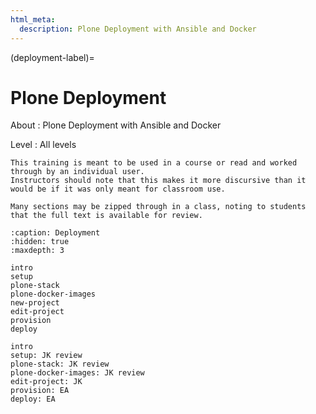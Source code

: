 ```yaml
---
html_meta:
  description: Plone Deployment with Ansible and Docker
---
```


(deployment-label)=

# Plone Deployment

About
: Plone Deployment with Ansible and Docker

Level
: All levels

```{note}
This training is meant to be used in a course or read and worked through by an individual user.
Instructors should note that this makes it more discursive than it would be if it was only meant for classroom use.

Many sections may be zipped through in a class, noting to students that the full text is available for review.
```

```{toctree}
:caption: Deployment
:hidden: true
:maxdepth: 3

intro
setup
plone-stack
plone-docker-images
new-project
edit-project
provision
deploy
```
```
intro
setup: JK review
plone-stack: JK review
plone-docker-images: JK review
edit-project: JK
provision: EA
deploy: EA
```
